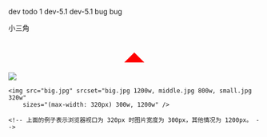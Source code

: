 dev todo 1  dev-5.1
dev-5.1  bug
bug

<!DOCTYPE html>
<html lang="en">
<head>
    <meta charset="UTF-8">
    <meta name="viewport" content="width=device-width, initial-scale=1.0">
    <title>小三角</title>
    <style>
        .angle{
            display: block;
            margin:20px auto;
            width: 0;
            height: 0;
            border: 20px solid transparent;
            border-bottom-color: red;
        }
    </style>
</head>
<body>
    <p>小三角</p>
    <div class="angle"></div>
</body>
</html>

<!DOCTYPE html>
<html lang="en">

<head>
    <meta charset="UTF-8">
    <meta name="viewport" content="width=device-width, initial-scale=1.0">
    <meta http-equiv="X-UA-Compatible" content="ie=edge">
    <title>img - srcset - sizes</title>
</head>

<body>
    <img src="small.jpg " srcset="big.jpg 1440w, middle.jpg 800w, small.jpg 1x" />
    <!-- <img src="small.jpg " srcset="big.jpg 800w, middle.jpg 600w, small.jpg 1x" /> -->
    <!-- 上面的例子表示浏览器宽度达到 800px 则加载 middle.jpg ，达到 1400px 则加载 big.jpg。注意：像素密度描述只对固定宽度图片有效。 -->


    <img src="big.jpg" srcset="big.jpg 1200w, middle.jpg 800w, small.jpg 320w"
        sizes="(max-width: 320px) 300w, 1200w" />

    <!-- 上面的例子表示浏览器视口为 320px 时图片宽度为 300px，其他情况为 1200px。 -->
</body>

</html>